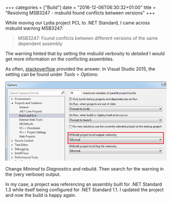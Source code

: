 +++
categories = ["Build"]
date = "2016-12-06T06:30:32+01:00"
title = "Resolving MSB3247 - msbuild found conflicts between versions"
+++

While moving our Lydia project PCL to .NET Standard, I came across msbuild
warning MSB3247:

> MSB3247: Found conflicts between different versions of the same dependent assembly

The warning hinted that by setting the msbuild verbosity to _detailed_ I
would get more information on the conflicting assemblies.

As often, [stackoverflow](http://stackoverflow.com/questions/1871073/resolving-msb3247-found-conflicts-between-different-versions-of-the-same-depen)
provided the answer. In Visual Studio 2015, the setting can be found under _Tools_ >
_Options_:

![Visual Studio 2015 Build and run options](vs-options-build-and-run.png)

Change _Minimal_ to _Diagnostics_ and rebuild. Then search for the warning
in the (very verbose) output.

In my case, a project was referencing an
assembly built for .NET Standard 1.3 while itself being configured for
.NET Standard 1.1. I updated the project and now the build is happy
again.

